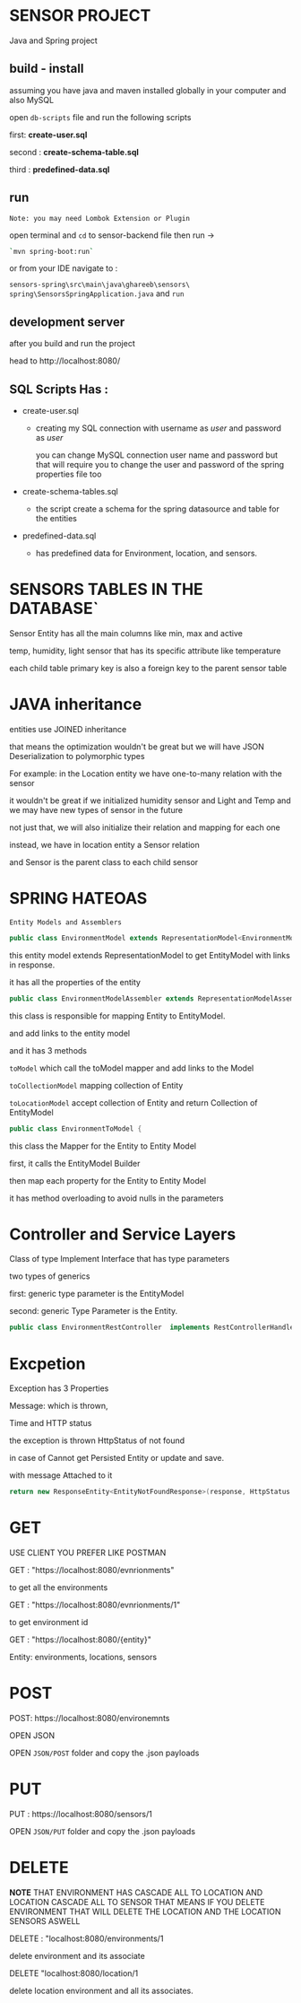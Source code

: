 # SENSOR PROJECT 

Java and Spring project 

## build - install 

assuming you have java and maven installed globally in your computer and also MySQL 

open `db-scripts` file and run the following scripts 

first: **create-user.sql**

second : **create-schema-table.sql**  

third : **predefined-data.sql**

## run 

`Note: you may need Lombok Extension or Plugin`


open terminal and `cd` to sensor-backend file then run -> 

```bash
`mvn spring-boot:run`
```

or from your IDE navigate to : 

`sensors-spring\src\main\java\ghareeb\sensors\`  `spring\SensorsSpringApplication.java` and `run`

## development server 

after you build and run the project

head to http://localhost:8080/


## SQL Scripts Has : 

 - create-user.sql 
    - creating my SQL connection with username as *user* and password as *user*

        you can change MySQL connection user name and password but that will require you to change the user and  password of the spring properties file too 

 - create-schema-tables.sql
    - the script create a schema for the spring datasource and table for the entities 

 - predefined-data.sql 
    - has predefined data for Environment, location, and sensors. 
 


# SENSORS TABLES IN THE DATABASE`

Sensor Entity has all the main columns like min, max and active 

temp, humidity, light sensor that has its specific attribute like temperature 

each child table primary key is also a foreign key to the parent sensor table 

# JAVA inheritance 

entities use JOINED inheritance

that means the optimization wouldn't be great but we will have JSON Deserialization to polymorphic types

For example: in the Location entity we have one-to-many relation with the sensor 

it wouldn't be great if we initialized humidity sensor and Light and Temp and we may have new types of sensor in the future 

not just that,  we will also initialize their relation and mapping for each one 

instead, we have in location entity a Sensor relation

and Sensor is the parent class to each child sensor 

# SPRING HATEOAS

 `Entity Models and Assemblers`

 ```java
public class EnvironmentModel extends RepresentationModel<EnvironmentModel> {
 ```

 this entity model extends RepresentationModel to get EntityModel with links in response. 

 it has all the properties of the entity 

```java
public class EnvironmentModelAssembler extends RepresentationModelAssemblerSupport<Environment, EnvironmentModel> {
```
this class is responsible for mapping Entity to EntityModel. 

and add links to the entity model 

and it has 3 methods 

`toModel` which call the toModel mapper and add links to the Model 

`toCollectionModel` mapping collection of Entity 

`toLocationModel` accept collection of Entity and return Collection of EntityModel

```java 
public class EnvironmentToModel {
```

this class the Mapper for the Entity to Entity Model 

first, it calls the EntityModel Builder 

then map each property for the Entity to Entity Model 

it has method overloading to avoid nulls in the parameters 


# Controller and Service Layers 

Class of type Implement Interface that has type parameters 

two types of generics 

first: generic type parameter is the EntityModel 

second: generic Type Parameter is the Entity.

```java
public class EnvironmentRestController  implements RestControllerHandler<EnvironmentModel, Environment> {
```

# Excpetion

Exception has 3 Properties 

Message: which is thrown, 

Time and HTTP status 

the exception is thrown HttpStatus of not found 

in case of Cannot get Persisted Entity or update and save. 

with message Attached to it 

```java
return new ResponseEntity<EntityNotFoundResponse>(response, HttpStatus.NOT_FOUND);
```


# GET  

USE CLIENT YOU PREFER LIKE POSTMAN 

GET : "https://localhost:8080/evnrionments"

to get all the environments 

GET : "https://localhost:8080/evnrionments/1" 

to get environment id 


GET : "https://localhost:8080/{entity}"

Entity: environments, locations, sensors

# POST 

POST: https://localhost:8080/environemnts

OPEN JSON

OPEN `JSON/POST` folder  and copy the .json payloads

# PUT 

PUT : https://localhost:8080/sensors/1

OPEN `JSON/PUT` folder and copy the .json payloads

# DELETE 

**NOTE** THAT ENVIRONMENT HAS CASCADE ALL TO LOCATION AND LOCATION CASCADE ALL TO SENSOR 
THAT MEANS IF YOU DELETE ENVIRONMENT THAT WILL DELETE THE LOCATION AND THE LOCATION SENSORS ASWELL

DELETE : "localhost:8080/environments/1

delete environment and its associate 

DELETE "localhost:8080/location/1

delete location environment and all its associates. 

